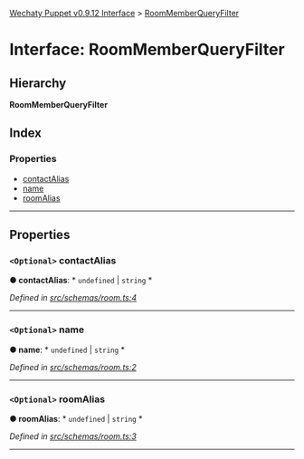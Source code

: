 [Wechaty Puppet v0.9.12 Interface](../README.md) > [RoomMemberQueryFilter](roommemberqueryfilter.md)

# Interface: RoomMemberQueryFilter

## Hierarchy

**RoomMemberQueryFilter**

## Index

### Properties

* [contactAlias](roommemberqueryfilter.md#contactalias)
* [name](roommemberqueryfilter.md#name)
* [roomAlias](roommemberqueryfilter.md#roomalias)

---

## Properties

<a id="contactalias"></a>

### `<Optional>` contactAlias

**● contactAlias**: * `undefined` &#124; `string`
*

*Defined in [src/schemas/room.ts:4](https://github.com/wechaty/wechaty-puppet/blob/53150e3/src/schemas/room.ts#L4)*

___
<a id="name"></a>

### `<Optional>` name

**● name**: * `undefined` &#124; `string`
*

*Defined in [src/schemas/room.ts:2](https://github.com/wechaty/wechaty-puppet/blob/53150e3/src/schemas/room.ts#L2)*

___
<a id="roomalias"></a>

### `<Optional>` roomAlias

**● roomAlias**: * `undefined` &#124; `string`
*

*Defined in [src/schemas/room.ts:3](https://github.com/wechaty/wechaty-puppet/blob/53150e3/src/schemas/room.ts#L3)*

___

